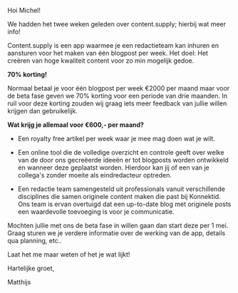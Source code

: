 Hoi Michel!

We hadden het twee weken geleden over content.supply; hierbij wat meer info!

Content.supply is een app waarmee je een redactieteam kan inhuren en aansturen voor het maken van één blogpost per week. Het doel: Het creëren van hoge kwaliteit content voor zo min mogelijk gedoe.

**70% korting!**

Normaal betaal je voor één blogpost per week €2000 per maand maar voor de beta fase geven we 70% korting voor een periode van drie maanden. In ruil voor deze korting zouden wij graag iets meer feedback van jullie willen krijgen dan gebruikelijk.

**Wat krijg je allemaal voor €600,- per maand?**

* Een royalty free artikel per week waar je mee mag doen wat je wilt.

* Een online tool die de volledige overzicht en controle geeft over welke van de door ons gecreëerde ideeën er tot blogposts worden ontwikkeld en wanneer deze geplaatst worden. Hierdoor kan jij of een van je collega's zonder moeite als eindredacteur optreden.

* Een redactie team samengesteld uit professionals vanuit verschillende disciplines die samen originele content maken die past bij Konnektid. Ons team is ervan overtuigd dat een up-to-date blog met originele posts een waardevolle toevoeging is voor je communicatie.

Mochten jullie met ons de beta fase in willen gaan dan start deze per 1 mei. Graag sturen we je verdere informatie over de werking van de app, details qua planning, etc..

Laat het me maar weten of het je wat lijkt!

Hartelijke groet,

Matthijs
